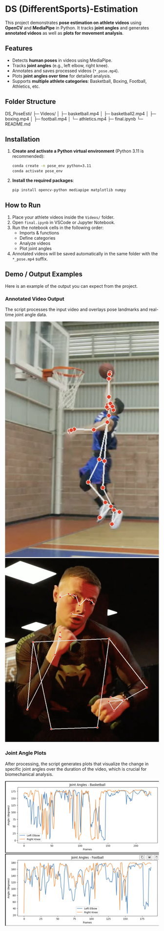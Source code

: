 # DS (DifferentSports)-Estimation

This project demonstrates **pose estimation on athlete videos** using **OpenCV** and **MediaPipe** in Python. It tracks **joint angles** and generates **annotated videos** as well as **plots for movement analysis**.


## Features

-   Detects **human poses** in videos using MediaPipe.
-   Tracks **joint angles** (e.g., left elbow, right knee).
-   Annotates and saves processed videos (`*_pose.mp4`).
-   Plots **joint angles over time** for detailed analysis.
-   Supports **multiple athlete categories**: Basketball, Boxing, Football, Athletics, etc.

## Folder Structure

DS_PoseEsti/
├─ Videos/
│  ├─ basketball.mp4
│  ├─ basketball2.mp4
│  ├─ boxing.mp4
│  ├─ football.mp4
│  └─ athletics.mp4
├─ final.ipynb
└─ README.md

## Installation

1.  **Create and activate a Python virtual environment** (Python 3.11 is recommended):
    ```bash
    conda create -n pose_env python=3.11
    conda activate pose_env
    ```

2.  **Install the required packages**:
    ```bash
    pip install opencv-python mediapipe matplotlib numpy
    ```

## How to Run

1.  Place your athlete videos inside the `Videos/` folder.
2.  Open `final.ipynb` in VSCode or Jupyter Notebook.
3.  Run the notebook cells in the following order:
    -   Imports & functions
    -   Define categories
    -   Analyze videos
    -   Plot joint angles
4.  Annotated videos will be saved automatically in the same folder with the `*_pose.mp4` suffix.

## Demo / Output Examples 

Here is an example of the output you can expect from the project.

### Annotated Video Output

The script processes the input video and overlays pose landmarks and real-time joint angle data.

![Annotated Pose Estimation Video](assets/basketball.png)
![Annotated Pose Estimation Video](assets/boxing.png)

### Joint Angle Plots

After processing, the script generates plots that visualize the change in specific joint angles over the duration of the video, which is crucial for biomechanical analysis.

![Example of a Joint Angle Plot](assets/joinbask.png)
![Example of a Joint Angle Plot](assets/joinfoot.png)
